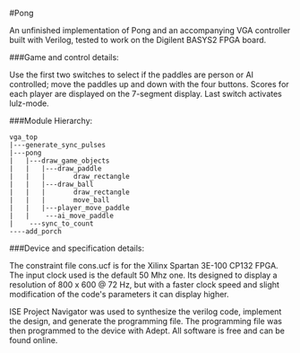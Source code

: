 #Pong

An unfinished implementation of Pong and an accompanying VGA controller built
with Verilog, tested to work on the Digilent BASYS2 FPGA board.

###Game and control details:

Use the first two switches to select if the paddles are person or AI
controlled; move the paddles up and down with the four buttons. Scores for
each player are displayed on the 7-segment display. Last switch activates
lulz-mode.

###Module Hierarchy:

    vga_top
    |---generate_sync_pulses
    |---pong
    |   |---draw_game_objects
    |   |   |---draw_paddle
    |   |   |       draw_rectangle
    |   |   |---draw_ball
    |   |   |       draw_rectangle
    |   |   |       move_ball
    |   |   |---player_move_paddle
    |   |    ---ai_move_paddle
    |    ---sync_to_count   
    ----add_porch

###Device and specification details:

The constraint file cons.ucf is for the Xilinx Spartan 3E-100 CP132 FPGA. The
input clock used is the default 50 Mhz one. Its designed to display a
resolution of 800 x 600 @ 72 Hz, but with a faster clock speed and slight
modification of the code's parameters it can display higher.

ISE Project Navigator was used to synthesize the verilog code, implement
the design, and generate the programming file. The programming file was then
programmed to the device with Adept. All software is free and can be found
online.